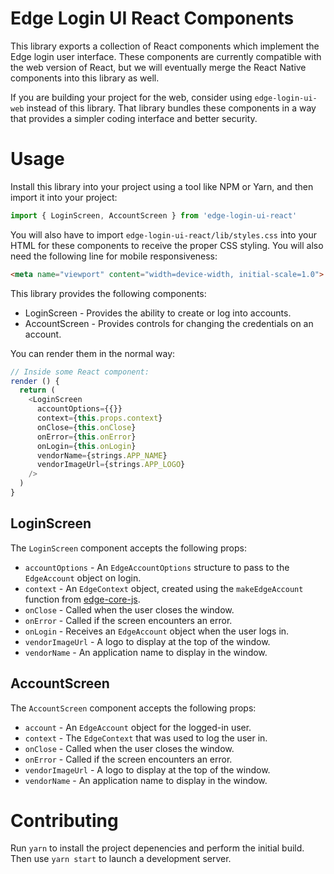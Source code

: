 # Edge Login UI React Components

This library exports a collection of React components which implement the Edge login user interface. These components are currently compatible with the web version of React, but we will eventually merge the React Native components into this library as well.

If you are building your project for the web, consider using `edge-login-ui-web` instead of this library. That library bundles these components in a way that provides a simpler coding interface and better security.

# Usage

Install this library into your project using a tool like NPM or Yarn, and then import it into your project:

```js
import { LoginScreen, AccountScreen } from 'edge-login-ui-react'
```

You will also have to import `edge-login-ui-react/lib/styles.css` into your HTML for these components to receive the proper CSS styling. You will also need the following line for mobile responsiveness:

```html
<meta name="viewport" content="width=device-width, initial-scale=1.0">
```

This library provides the following components:

* LoginScreen - Provides the ability to create or log into accounts.
* AccountScreen - Provides controls for changing the credentials on an account.

You can render them in the normal way:

```js
// Inside some React component:
render () {
  return (
    <LoginScreen
      accountOptions={{}}
      context={this.props.context}
      onClose={this.onClose}
      onError={this.onError}
      onLogin={this.onLogin}
      vendorName={strings.APP_NAME}
      vendorImageUrl={strings.APP_LOGO}
    />
  )
}
```

## LoginScreen

The `LoginScreen` component accepts the following props:

* `accountOptions` - An `EdgeAccountOptions` structure to pass to the `EdgeAccount` object on login.
* `context` - An `EdgeContext` object, created using the `makeEdgeAccount` function from [edge-core-js](https://github.com/Airbitz/edge-core-js).
* `onClose` - Called when the user closes the window.
* `onError` - Called if the screen encounters an error.
* `onLogin` - Receives an `EdgeAccount` object when the user logs in.
* `vendorImageUrl` - A logo to display at the top of the window.
* `vendorName` - An application name to display in the window.

## AccountScreen

The `AccountScreen` component accepts the following props:

* `account` - An `EdgeAccount` object for the logged-in user.
* `context` - The `EdgeContext` that was used to log the user in.
* `onClose` - Called when the user closes the window.
* `onError` - Called if the screen encounters an error.
* `vendorImageUrl` - A logo to display at the top of the window.
* `vendorName` - An application name to display in the window.

# Contributing

Run `yarn` to install the project depenencies and perform the initial build. Then use `yarn start` to launch a development server.
